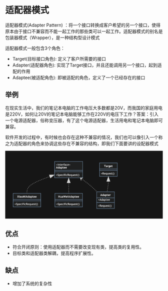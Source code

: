 # 适配器模式

适配器模式(Adapter Pattern) ：将一个接口转换成客户希望的另一个接口，使得原本由于接口不兼容而不能一起工作的那些类可以一起工作。适配器模式的别名是包装器模式（Wrapper），是一种结构型设计模式

适配器模式一般包含3个角色：

- Target(目标接口角色): 定义了客户所需要的接口
- Adapter(适配器角色): 实现了Target接口，并且还能调用另一个接口，起到适配的作用
- Adaptee(被适配角色): 即被适配的角色，定义了一个已经存在的接口

## 举例

在现实生活中，我们的笔记本电脑的工作电压大多数都是20V，而我国的家庭用电是220V，如何让20V的笔记本电脑能够工作在220V的电压下工作？答案：引入一个电源适配器，俗称变压器，有了这个电源适配器，生活用电和笔记本电脑即可兼容。

软件开发的过程中，有时候也会存在这种不兼容的情况，我们也可以像引入一个称之为适配器的角色来协调这些存在不兼容的结构，即我们下面要讲的设配器模式

![适配器模式](../../img/structural/adapter.png)

## 优点

- 符合开闭原则：使用适配器而不需要改变现有类，提高类的复用性。
- 目标类和适配器类解耦，提高程序扩展性。

## 缺点

- 增加了系统的复杂性
